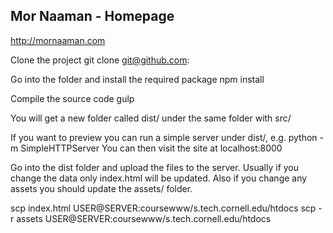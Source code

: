 ## Mor Naaman - Homepage
http://mornaaman.com

Clone the project
git clone git@github.com:<GIT URL>

Go into the folder and install the required package
npm install

Compile the source code
gulp

You will get a new folder called dist/ under the same folder with src/

If you want to preview you can run a simple server under dist/, e.g.
python -m SimpleHTTPServer
You can then visit the site at localhost:8000 

Go into the dist folder and upload the files to the server. Usually if you change the data only index.html will be updated. Also if you change any assets you should update the assets/ folder. 

scp index.html USER@SERVER:coursewww/s.tech.cornell.edu/htdocs
scp -r assets USER@SERVER:coursewww/s.tech.cornell.edu/htdocs
